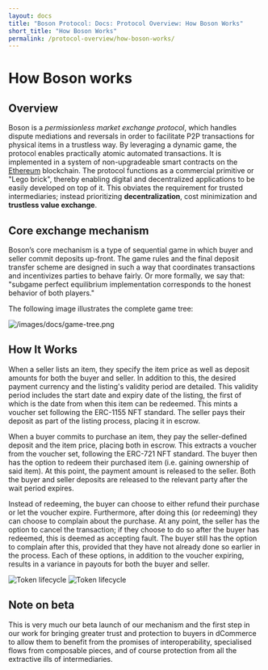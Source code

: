 ```yaml
---
layout: docs
title: "Boson Protocol: Docs: Protocol Overview: How Boson Works"
short_title: "How Boson Works"
permalink: /protocol-overview/how-boson-works/
---
```


# How Boson works

## Overview

Boson is a _permissionless market exchange protocol_, which handles dispute
mediations and reversals in order to facilitate P2P transactions for physical
items in a trustless way. By leveraging a dynamic game, the protocol enables
practically atomic automated transactions. It is implemented in a system of
non-upgradeable smart contracts on the [Ethereum](https://ethereum.org/)
blockchain. The protocol functions as a commercial primitive or "Lego brick",
thereby enabling digital and decentralized applications to be easily developed
on top of it. This obviates the requirement for trusted intermediaries; instead
prioritizing **decentralization**, cost minimization and **trustless value
exchange**.

## Core exchange mechanism

Boson’s core mechanism is a type of sequential game in which buyer and seller
commit deposits up-front. The game rules and the final deposit transfer scheme
are designed in such a way that coordinates transactions and incentivizes
parties to behave fairly. Or more formally, we say that: "subgame perfect
equilibrium implementation corresponds to the honest behavior of both players."

The following image illustrates the complete game tree:

![/images/docs/game-tree.png](/images/docs/game-tree.png)

## How It Works

When a seller lists an item, they specify the item price as well as deposit
amounts for both the buyer and seller. In addition to this, the desired payment
currency and the listing's validity period are detailed. This validity period
includes the start date and expiry date of the listing, the first of which is
the date from when this item can be redeemed. This mints a voucher set following
the ERC-1155 NFT standard. The seller pays their deposit as part of the listing
process, placing it in escrow.

When a buyer commits to purchase an item, they pay the seller-defined deposit
and the item price, placing both in escrow. This extracts a voucher from the
voucher set, following the ERC-721 NFT standard. The buyer then has the option
to redeem their purchased item (i.e. gaining ownership of said item). At this
point, the payment amount is released to the seller. Both the buyer and seller
deposits are released to the relevant party after the wait period expires.

Instead of redeeming, the buyer can choose to either refund their purchase or
let the voucher expire. Furthermore, after doing this (or redeeming) they can
choose to complain about the purchase. At any point, the seller has the option
to cancel the transaction; if they choose to do so after the buyer has redeemed,
this is deemed as accepting fault. The buyer still has the option to complain
after this, provided that they have not already done so earlier in the process.
Each of these options, in addition to the voucher expiring, results in a
variance in payouts for both the buyer and seller.

<img src="/images/docs/token-lifecycle-light.png"
     alt="Token lifecycle"
     class="block dark:hidden"/>
<img src="/images/docs/token-lifecycle-dark.png"
     alt="Token lifecycle"
     class="dark:block hidden"/>

## Note on beta

This is very much our beta launch of our mechanism and the first step in our
work for bringing greater trust and protection to buyers in dCommerce to allow
them to benefit from the promises of interoperability, specialised flows from
composable pieces, and of course protection from all the extractive ills of
intermediaries.
